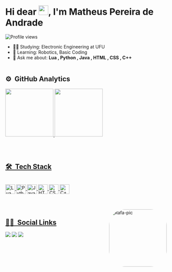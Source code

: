 <h1 align="left">Hi dear <img src="https://media.tenor.com/v9XIZ3ZgKvEAAAAM/moon-earths-moon.gif" width="30px">, I'm Matheus Pereira de Andrade </h1>

<p align="left"> <img src="https://komarev.com/ghpvc/?username=matheeusper&color=001BFF" alt="Profile views" /> </p>

- 👨‍🎓 Studying: Electronic Engineering at UFU
- 🌱 Learning: Robotics, Basic Coding
- 💬 Ask me about: **Lua , Python , Java , HTML , CSS , C++**
<br><br>

## ⚙️ &nbsp;GitHub Analytics

<div>
<a href="https://github.com/matheeusper">
  <img height="150px" src="https://github-readme-stats.vercel.app/api?username=matheeusper&show_icons=true&theme=transparent&include_all_commits=true&count_private=true"/>
  <img height="150px" src="https://github-readme-stats.vercel.app/api/top-langs/?username=matheeusper&layout=compact&langs_count=7&theme=transparent"/>
</div>
  
  <br><br>
  
  ## 🛠 &nbsp;Tech Stack
<div style="display: inline_block"><br>
  <img align="center" alt="Lua" height="30" width="30" src="https://upload.wikimedia.org/wikipedia/commons/thumb/c/cf/Lua-Logo.svg/1200px-Lua-Logo.svg.png">
  <img align="center" alt="Python" height="30" width="30" src="https://cdn3.iconfinder.com/data/icons/logos-and-brands-adobe/512/267_Python-512.png">
  <img align="center" alt="Java" height="30" width="30" src="https://cdn-icons-png.flaticon.com/512/226/226777.png">
  <img align="center" alt="HTML" height="30" width="30" src="https://cdn-icons-png.flaticon.com/512/919/919827.png" />
  <img align="center" alt="CSS" height="30" width="30" src="https://cdn-icons-png.flaticon.com/512/5968/5968242.png" />
  <img align="center" alt="C++" height="30" width="30" src="https://cdn-icons-png.flaticon.com/512/6132/6132222.png" />
</div>
  
<br><br>
<img align="right" alt="Rafa-pic" height="180" style="border-radius:50px;" src="https://media.tenor.com/-f9Es2UGaGwAAAAd/moon-knight-marvel.gif">

## 👨‍💻  &nbsp;Social Links
  <div> 
  <a href="https://instagram.com/matheeusper" target="_blank"><img src="https://img.shields.io/badge/-Instagram-%23E4405F?style=for-the-badge&logo=instagram&logoColor=white" target="_blank"></a>
  <a href = "mailto:matheusper@ufu.br"><img src="https://img.shields.io/badge/-Gmail-%23333?style=for-the-badge&logo=gmail&logoColor=white" target="_blank"></a>
  <a href="https://www.linkedin.com/in/matheeusper/" target="_blank"><img src="https://img.shields.io/badge/-LinkedIn-%230077B5?style=for-the-badge&logo=linkedin&logoColor=white" target="_blank"></a> 
